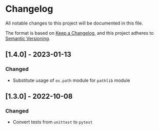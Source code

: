 # Changelog
All notable changes to this project will be documented in this file.

The format is based on [Keep a Changelog](https://keepachangelog.com/en/1.0.0/),
and this project adheres to [Semantic Versioning](https://semver.org/spec/v2.0.0.html).

## [1.4.0] - 2023-01-13
### Changed
- Substitute usage of `os.path` module for `pathlib` module

## [1.3.0] - 2022-10-08
### Changed
- Convert tests from `unittest` to `pytest`